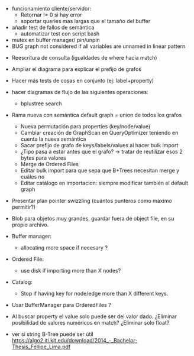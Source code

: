 + funcionamiento cliente/servidor:
    + Retornar != 0 si hay error
    + soportar queries mas largas que el tamaño del buffer
+ añadir test de fallos de semántica
    - automatizar test con script bash
+ mutex en buffer manager/ pin/unpin
+ BUG graph not considered if all variables are unnamed in linear pattern

- Reescritura de consulta (igualdades de where hacia match)
- Ampliar el diagrama para explicar el prefijo de grafos
- Hacer más tests de cosas en conjunto (ej: label+property)
- hacer diagramas de flujo de las siguientes operaciones:
    - bplustree search

- Rama nueva con semántica default graph = union de todos los grafos
    - Nueva permutación para properties (key/node/value)
    - Cambiar creación de GraphScan en QueryOptimizer teniendo en cuenta la nueva semántica
    - Sacar prefijo de grafo de keys/labels/values al hacer bulk import
    - ¿Tipo pasa a estar antes que el grafo? -> tratar de reutilizar esos 2 bytes para valores
    - Merge de Ordered Files
    - Editar bulk import para que sepa que B+Trees necesitan merge y cuáles no
    - Editar catálogo en importacion: siempre modificar también el default graph



- Presentar plan pointer swizzling (cuántos punteros como máximo permitir?)
- Blob para objetos muy grandes, guardar fuera de object file, en su propio archivo.
- Buffer manager:
    - allocating more space if necesary ?
- Ordered File:
    - use disk if importing more than X nodes?
- Catalog:
    - Stop if having key for node/edge more than X different keys.
- Usar BufferManager para OrderedFiles ?
- Al buscar property el value solo puede ser del valor dado. ¿Eliminar posibilidad de valores numéricos en match? ¿Eliminar solo float?
- ver si string B-Tree puede ser útil https://algo2.iti.kit.edu/download/2014_-_Bachelor-Thesis_Fellipe_Lima.pdf
